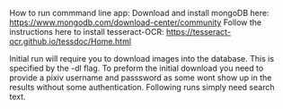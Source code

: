How to run commmand line app:
Download and install mongoDB here: https://www.mongodb.com/download-center/community
Follow the instructions here to install tesseract-OCR: https://tesseract-ocr.github.io/tessdoc/Home.html

Initial run will require you to download images into the database. This is specified by the -dl flag.
To preform the initial download you need to provide a pixiv username and passsword as some wont show up in the results without some authentication.
Following runs simply need search text.




